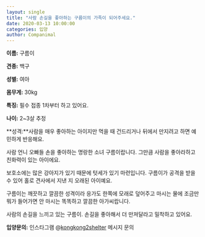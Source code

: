 ```yaml
---
layout: single
title: "사람 손길을 좋아하는 구름이의 가족이 되어주세요."
date: 2020-03-13 10:00:00
categories: 입양
author: Companimal
---
```


**이름:** 구름이

**견종:** 백구

**성별:** 여아

**몸무게:** 30kg

**특징:** 필수 접종 1차부터 하고 있어요.

**나이:** 2~3살 추정

**성격:**사람을 매우 좋아하는 아이지만 먹을 때 건드리거나 뒤에서 만지려고 하면 예민하게 반응해요.

사람 언니 오빠들 손을 좋아하는 명랑한 소녀 구름이랍니다. 그만큼 사람을 좋아라하고 친화력이 있는 아이에요.

보호소에는 많은 강아지가 있기 때문에 텃세가 있기 마련입니다. 구름이가 공격을 받을 수 있어 홀로 견사에서 지낸 지 오래된 아이예요.

구름이는 깨끗하고 깔끔한 성격이라 응가도 한쪽에 모래로 덮어주고 마시는 물에 조금만 뭐가 들어가면 안 마시는 똑똑하고 깔끔한 아가씨랍니다.

사람의 손길을 느끼고 있는 구름이. 손길을 좋아해서 더 만져달라고 밀착하고 있어요.

**입양문의:** 인스타그램 @[kongkong2shelter](https://www.instagram.com/kongkong2shelter/) 메시지 문의
